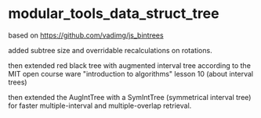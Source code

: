 modular_tools_data_struct_tree
==============================

based on https://github.com/vadimg/js_bintrees

added subtree size and overridable recalculations on rotations.

then extended red black tree with augmented interval tree according to the MIT open course ware "introduction to algorithms" lesson 10 (about interval trees)

then extended the AugIntTree with a SymIntTree (symmetrical interval tree) for faster multiple-interval and multiple-overlap retrieval.

